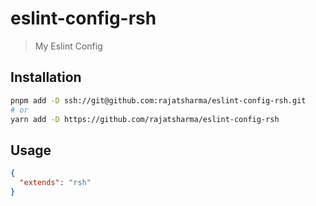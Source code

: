 # eslint-config-rsh

> My Eslint Config

## Installation

```sh
pnpm add -D ssh://git@github.com:rajatsharma/eslint-config-rsh.git
# or
yarn add -D https://github.com/rajatsharma/eslint-config-rsh
```

## Usage

```json
{
  "extends": "rsh"
}
```
